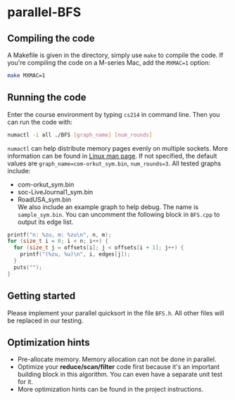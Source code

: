 # parallel-BFS  

## Compiling the code  
A Makefile is given in the directory, simply use ``make`` to compile the code. If you're compiling the code on a M-series Mac, add the ``MXMAC=1`` option:  
```bash
make MXMAC=1  
```
## Running the code  
Enter the course environment by typing ``cs214`` in command line. Then you can run the code with:  
```bash
numactl -i all ./BFS [graph_name] [num_rounds]  
```
``numactl`` can help distribute memory pages evenly on multiple sockets. More information can be found in [Linux man page](https://linux.die.net/man/8/numactl). If not specified, the default values are ``graph_name=com-orkut_sym.bin``, ``num_rounds=3``. All tested graphs include:  
+ com-orkut_sym.bin  
+ soc-LiveJournal1_sym.bin  
+ RoadUSA_sym.bin  
We also include an example graph to help debug. The name is ``sample_sym.bin``. You can uncomment the following block in ``BFS.cpp`` to output its edge list.  
```C++
printf("n: %zu, m: %zu\n", n, m);
for (size_t i = 0; i < n; i++) {
  for (size_t j = offsets[i]; j < offsets[i + 1]; j++) {
    printf("(%zu, %u)\n", i, edges[j]);
  }
  puts("");
}
```


## Getting started  
Please implement your parallel quicksort in the file ``BFS.h``. All other files will be replaced in our testing.  

## Optimization hints  
+ Pre-allocate memory. Memory allocation can not be done in parallel.  
+ Optimize your **reduce/scan/filter** code first because it's an important building block in this algorithm. You can even have a separate unit test for it.  
+ More optimization hints can be found in the project instructions.

